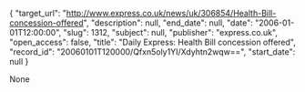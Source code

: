 {
  "target_url": "http://www.express.co.uk/news/uk/306854/Health-Bill-concession-offered", 
  "description": null, 
  "end_date": null, 
  "date": "2006-01-01T12:00:00", 
  "slug": 1312, 
  "subject": null, 
  "publisher": "express.co.uk", 
  "open_access": false, 
  "title": "Daily Express: Health Bill concession offered", 
  "record_id": "20060101T120000/Qfxn5oly1YI/Xdyhtn2wqw==", 
  "start_date": null
}

None